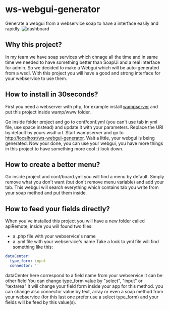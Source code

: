 ws-webgui-generator
===================
Generate a webgui from a webservice soap to have a interface easily and rapidly.
![dashboard](https://raw.githubusercontent.com/Orange-OpenSource/ws-webgui-generator/master/img/dashboard.png)

Why this project?
------------------
In my team we have soap services which chnage all the time and in same time we needed to have something better than SoapUi and a real interface for admin. So we decided to make a Webgui which will be auto-generated from a wsdl.
With this project you will have a good and strong interface for your webservice to use them.

How to install in 30seconds?
----------------
First you need a webserver with php, for example install [wampserver](http://www.wampserver.com/) and put this project inside wamp/www folder.

Go inside folder project and go to conf/conf.yml (you can't use tab in yml file, use space instead) and update it with your parameters. Replace the URI by default by yours wsdl url.
Start wampserver and go to [http://localhost/ws-webgui-generator](http://localhost/ws-webgui-generator). Wait a little, your webgui is being generated.
Now your done, you can use your webgui, you have more things in this project to have something more cool :) look down.

How to create a better menu?
---------------------
Go inside project and conf/board.yml you will find a menu by default. Simply remove what you don't want (but don't remove menu variable) and add your tab. This webgui will search everything which contains tab you write from your soap method and put them inside.

How to feed your fields directly?
-----------------------
When you've installed this project you will have a new folder called apiRemote, inside you will found two files:
- a .php file with your webservice's name
- a .yml file with your webservice's name
Take a look to yml file will find something like this:
```yml
dataCenter:
  type_form: input
  connector: ''
```
dataCenter here correspond to a field name from your webservice it can be other field
You can change type_form value by "select", "input" or "textarea" it will change your field form inside your app for this method.
you can change also connector value by text, array or even a soap method from your webservice (for this last one prefer use a select type_form) and your fields will be feed by this value(s).
